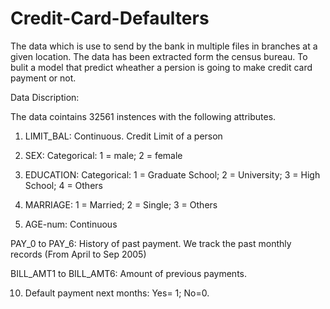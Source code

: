 # Credit-Card-Defaulters

The data which is use to send by the bank in multiple files in branches at a given location. The data has been extracted form the census bureau.
To bulit a model that predict wheather a persion is going to make credit card payment or not.

Data Discription:

The data cointains 32561 instences with the following attributes.

1. LIMIT_BAL: Continuous. Credit Limit of a person

2. SEX: Categorical: 1 = male; 2 = female

3. EDUCATION: Categorical: 1 = Graduate School; 2 = University; 3 = High School; 4 = Others

4. MARRIAGE: 1 = Married; 2 = Single; 3 = Others

5. AGE-num: Continuous

PAY_0 to PAY_6: History of past payment. We track the past monthly records (From April to Sep 2005)

BILL_AMT1 to BILL_AMT6: Amount of previous payments.

10. Default payment next months: Yes= 1; No=0.
